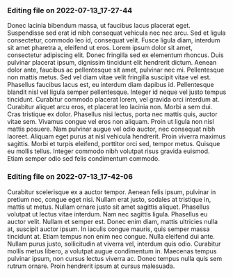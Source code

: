 

### Editing file on 2022-07-13_17-27-44

Donec lacinia bibendum massa, ut faucibus lacus placerat eget. Suspendisse sed erat id nibh consequat vehicula nec nec arcu. Sed et ligula consectetur, commodo leo id, consequat velit. Fusce ligula diam, interdum sit amet pharetra a, eleifend ut eros. Lorem ipsum dolor sit amet, consectetur adipiscing elit. Donec fringilla sed ex elementum rhoncus. Duis pulvinar placerat ipsum, dignissim tincidunt elit hendrerit dictum. Aenean dolor ante, faucibus ac pellentesque sit amet, pulvinar nec mi. Pellentesque non mattis metus. Sed vel diam vitae velit fringilla suscipit vitae vel est. Phasellus faucibus lacus est, eu interdum diam dapibus id. Pellentesque blandit nisl vel ligula semper pellentesque.
Integer id neque vel justo tempus tincidunt. Curabitur commodo placerat lorem, vel gravida orci interdum at. Curabitur aliquet arcu eros, et placerat leo lacinia non. Morbi a sem dui. Cras tristique ex dolor. Phasellus nisi lectus, porta nec mattis quis, auctor vitae sem. Vivamus congue vel eros non aliquam. Proin ut ligula non nisl mattis posuere. Nam pulvinar augue vel odio auctor, nec consequat nibh laoreet. Aliquam eget purus at nisl vehicula hendrerit. Proin viverra maximus sagittis. Morbi et turpis eleifend, porttitor orci sed, tempor metus. Quisque eu mollis tellus. Integer commodo nibh volutpat risus gravida euismod. Etiam semper odio sed felis condimentum commodo.




### Editing file on 2022-07-13_17-42-06

Curabitur scelerisque ex a auctor tempor. Aenean felis ipsum, pulvinar in pretium nec, congue eget nisi. Nullam erat justo, sodales at tristique in, mattis ut metus. Nullam ornare justo sit amet sagittis aliquet. Phasellus volutpat ut lectus vitae interdum. Nam nec sagittis ligula. Phasellus eu auctor velit.
Nullam et semper est. Donec enim diam, mattis ultricies nulla at, suscipit auctor ipsum. In iaculis congue mauris, quis semper massa tincidunt at. Etiam tempus non enim nec congue. Nulla eleifend dui ante. Nullam purus justo, sollicitudin at viverra vel, interdum quis odio. Curabitur mollis metus libero, a volutpat augue condimentum in. Maecenas tempus pulvinar ipsum, non cursus lectus viverra ac. Donec tempus nulla quis sem rutrum ornare. Proin hendrerit ipsum at cursus malesuada.


